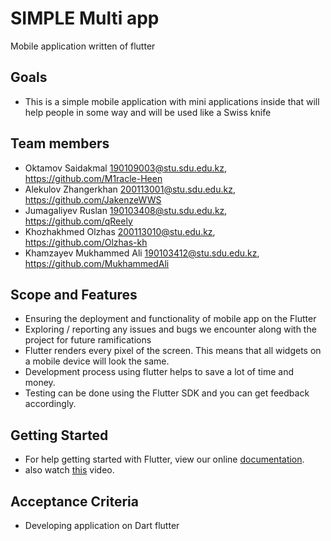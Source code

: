 # SIMPLE Multi app

Mobile application written of flutter

**Goals**
----------

- This is a simple mobile application with mini applications inside that will help people in some way and will be used like a Swiss knife

**Team members**
----------

- Oktamov Saidakmal 190109003@stu.sdu.edu.kz, https://github.com/M1racle-Heen
- Alekulov Zhangerkhan 200113001@stu.sdu.edu.kz, https://github.com/JakenzeWWS
- Jumagaliyev Ruslan 190103408@stu.sdu.edu.kz, https://github.com/qReely
- Khozhakhmed Olzhas 200113010@stu.edu.kz, https://github.com/Olzhas-kh
- Khamzayev Mukhammed Ali 190103412@stu.sdu.edu.kz, https://github.com/MukhammedAli

**Scope and Features**
----------
- Ensuring the deployment and functionality of mobile app on the Flutter
- Exploring / reporting any issues and bugs we encounter along with the project for future ramifications
- Flutter renders every pixel of the screen. This means that all widgets on a mobile device will look the same.
- Development process  using flutter helps to save a lot of time and money.
- Testing can be done using the Flutter SDK and you can get feedback accordingly.

**Getting Started**
----------
- For help getting started with Flutter, view our online
[documentation](http://flutter.io/).
- also watch [this](https://youtu.be/5izFFbdHnWY) video.

**Acceptance Criteria**
----------
- Developing application on Dart flutter
